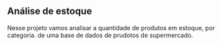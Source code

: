 ## Análise de estoque ##

Nesse projeto vamos analisar a quantidade de produtos em estoque, por categoria. de uma base de dados de
prudotos de supermercado.